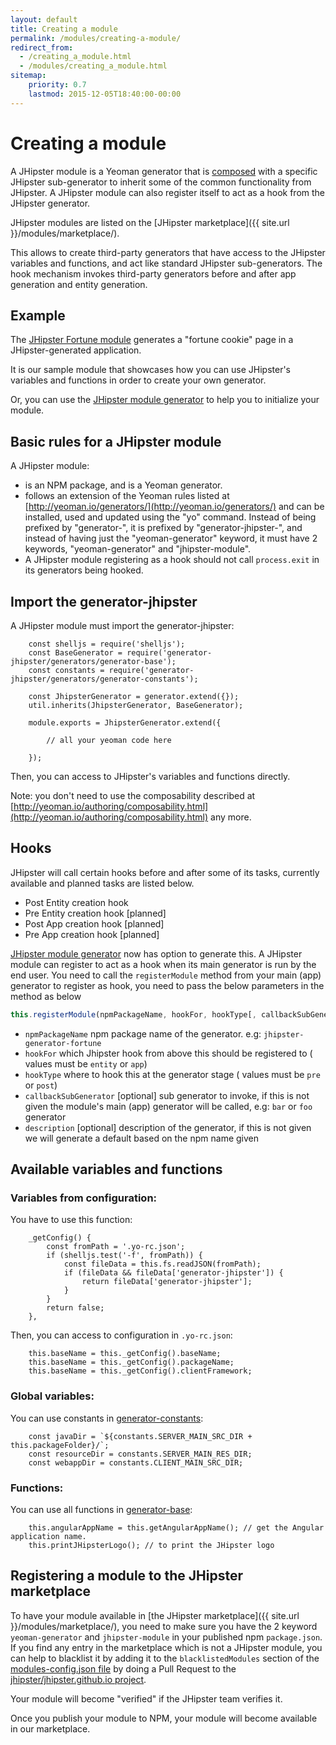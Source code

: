 ```yaml
---
layout: default
title: Creating a module
permalink: /modules/creating-a-module/
redirect_from:
  - /creating_a_module.html
  - /modules/creating_a_module.html
sitemap:
    priority: 0.7
    lastmod: 2015-12-05T18:40:00-00:00
---
```


# <i class="fa fa-cube"></i> Creating a module

A JHipster module is a Yeoman generator that is [composed](http://yeoman.io/authoring/composability.html) with a specific JHipster sub-generator to inherit some of the common functionality from JHipster. A JHipster module can also register itself to act as a hook from the JHipster generator.

JHipster modules are listed on the [JHipster marketplace]({{ site.url }}/modules/marketplace/).

This allows to create third-party generators that have access to the JHipster variables and functions, and act like standard JHipster sub-generators.
The hook mechanism invokes third-party generators before and after app generation and entity generation.

## Example

The [JHipster Fortune module](https://github.com/jdubois/generator-jhipster-fortune) generates a "fortune cookie" page in a JHipster-generated application.

It is our sample module that showcases how you can use JHipster's variables and functions in order to create your own generator.

Or, you can use the [JHipster module generator](https://github.com/jhipster/generator-jhipster-module) to help you to initialize your module.

## Basic rules for a JHipster module

A JHipster module:

- is an NPM package, and is a Yeoman generator.
- follows an extension of the Yeoman rules listed at [http://yeoman.io/generators/](http://yeoman.io/generators/) and can be installed, used and updated using the "yo" command. Instead of being prefixed by "generator-", it is prefixed by "generator-jhipster-", and instead of having just the "yeoman-generator" keyword, it must have 2 keywords, "yeoman-generator" and "jhipster-module".
- A JHipster module registering as a hook should not call `process.exit` in its generators being hooked.

## Import the generator-jhipster

A JHipster module must import the generator-jhipster:

```
    const shelljs = require('shelljs');
    const BaseGenerator = require('generator-jhipster/generators/generator-base');
    const constants = require('generator-jhipster/generators/generator-constants');

    const JhipsterGenerator = generator.extend({});
    util.inherits(JhipsterGenerator, BaseGenerator);

    module.exports = JhipsterGenerator.extend({

        // all your yeoman code here

    });
```

Then, you can access to JHipster's variables and functions directly.

Note: you don't need to use the composability described at [http://yeoman.io/authoring/composability.html](http://yeoman.io/authoring/composability.html) any more.

## Hooks

JHipster will call certain hooks before and after some of its tasks, currently available and planned tasks are listed below.

- Post Entity creation hook
- Pre Entity creation hook [planned]
- Post App creation hook [planned]
- Pre App creation hook [planned]

[JHipster module generator](https://github.com/jhipster/generator-jhipster-module) now has option to generate this.
A JHipster module can register to act as a hook when its main generator is run by the end user. You need to call the `registerModule` method from your main (app) generator to register as hook, you need to pass the below parameters in the method as below

```javascript
this.registerModule(npmPackageName, hookFor, hookType[, callbackSubGenerator[, description]])
```

- `npmPackageName` npm package name of the generator. e.g: `jhipster-generator-fortune`
- `hookFor` which Jhipster hook from above this should be registered to ( values must be `entity` or `app`)
- `hookType` where to hook this at the generator stage ( values must be `pre` or `post`)
- `callbackSubGenerator` [optional] sub generator to invoke, if this is not given the module's main (app) generator will be called, e.g: `bar` or `foo` generator
- `description` [optional] description of the generator, if this is not given we will generate a default based on the npm name given

## Available variables and functions

### Variables from configuration:

You have to use this function:

```
    _getConfig() {
        const fromPath = '.yo-rc.json';
        if (shelljs.test('-f', fromPath)) {
            const fileData = this.fs.readJSON(fromPath);
            if (fileData && fileData['generator-jhipster']) {
                return fileData['generator-jhipster'];
            }
        }
        return false;
    },
```

Then, you can access to configuration in `.yo-rc.json`:

```
    this.baseName = this._getConfig().baseName;
    this.baseName = this._getConfig().packageName;
    this.baseName = this._getConfig().clientFramework;
```

### Global variables:

You can use constants in [generator-constants](https://github.com/jhipster/generator-jhipster/blob/master/generators/generator-constants.js):

```
    const javaDir = `${constants.SERVER_MAIN_SRC_DIR + this.packageFolder}/`;
    const resourceDir = constants.SERVER_MAIN_RES_DIR;
    const webappDir = constants.CLIENT_MAIN_SRC_DIR;
```

### Functions:

You can use all functions in [generator-base](https://github.com/jhipster/generator-jhipster/blob/master/generators/generator-base.js):

```
    this.angularAppName = this.getAngularAppName(); // get the Angular application name.
    this.printJHipsterLogo(); // to print the JHipster logo
```

## Registering a module to the JHipster marketplace

To have your module available in [the JHipster marketplace]({{ site.url }}/modules/marketplace/), you need to make sure you have the 2 keyword `yeoman-generator` and `jhipster-module` in your published npm `package.json`.
If you find any entry in the marketplace which is not a JHipster module, you can help to blacklist it by adding it to the `blacklistedModules` section of the [modules-config.json file](https://github.com/jhipster/jhipster.github.io/blob/master/modules/marketplace/data/modules-config.json) by doing a Pull Request to the [jhipster/jhipster.github.io project](https://github.com/jhipster/jhipster.github.io).

Your module will become "verified" if the JHipster team verifies it.

Once you publish your module to NPM, your module will become available in our marketplace.
